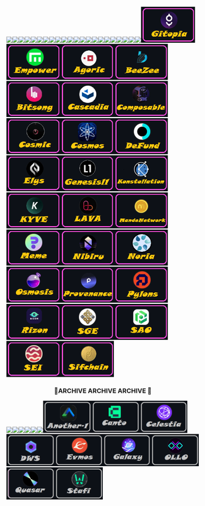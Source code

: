 [<img src='https://user-images.githubusercontent.com/44331529/236675760-9431f5ac-e50f-493a-b5e8-1c33bbf747c3.png' height='94'>](https://github.com/obajay/nodes-Guides/tree/main/Projects/Stride)[<img src='https://user-images.githubusercontent.com/44331529/236675999-82784f59-e94b-4cbf-bed0-0c4842249962.png' height='94'>](https://github.com/obajay/nodes-Guides/tree/main/Projects/Jakal)[<img src='https://user-images.githubusercontent.com/44331529/236676140-e1704ee0-d3fb-4881-87f2-f6d3f67d1768.png' height='94'>](https://github.com/obajay/nodes-Guides/tree/main/Projects/Quicksilver)[<img src='https://user-images.githubusercontent.com/44331529/236676223-dc83e5af-c383-4f51-8586-5024e53f41e9.png' height='94'>](https://github.com/obajay/nodes-Guides/tree/main/Projects/Teritori)[<img src='https://user-images.githubusercontent.com/44331529/236676303-04f5d35d-02a9-4c81-aefa-9f4e6b32de42.png' height='94'>](https://github.com/obajay/nodes-Guides/tree/main/Projects/Juno)[<img src='https://user-images.githubusercontent.com/44331529/236676526-0ea1dbfb-0cfb-4b81-b099-1966d5b92a05.png' height='94'>](https://github.com/obajay/nodes-Guides/tree/main/Projects/Umee)[<img src='https://user-images.githubusercontent.com/44331529/236676916-f92e6316-fea0-43d0-b6bc-80b78874cfb8.png' height='94'>](https://github.com/obajay/nodes-Guides/tree/main/Projects/Rebus)[<img src='https://user-images.githubusercontent.com/44331529/236688677-ebfca0c3-901b-4636-97a8-e7970eb95517.png' height='94'>](https://github.com/obajay/nodes-Guides/tree/main/Projects/Uptick)[<img src='https://user-images.githubusercontent.com/44331529/236688727-bd15c549-4154-4a63-9054-829e6d171652.png' height='94'>](https://github.com/obajay/nodes-Guides/tree/main/Projects/Realio)[<img src='https://user-images.githubusercontent.com/44331529/236688766-e8a47cbd-8413-4bfb-a875-0c485469934e.png' height='94'>](https://github.com/obajay/nodes-Guides/tree/main/Projects/Ojo)[<img src='https://user-images.githubusercontent.com/44331529/236689128-b0f7fc24-0e68-4ead-b380-1164ea2b27c1.png' height='94'>](https://github.com/obajay/nodes-Guides/tree/main/Projects/Aura)[<img src='https://user-images.githubusercontent.com/44331529/236689173-b5f42065-a52e-46e8-add7-268f189ac313.png' height='94'>](https://github.com/obajay/nodes-Guides/tree/main/Projects/Bitcanna)[<img src='https://user-images.githubusercontent.com/44331529/236689211-ead79a35-9c21-43e8-beea-b1b9478a9fe3.png' height='94'>](https://github.com/obajay/nodes-Guides/tree/main/Projects/Nois)[<img src='https://user-images.githubusercontent.com/44331529/236689388-6103e05e-f0f3-4af6-891f-7486aad1951a.png' height='94'>](https://github.com/obajay/nodes-Guides/tree/main/Projects/C4E)[<img src='https://user-images.githubusercontent.com/44331529/236689643-aa9dc26d-416e-4aa4-b7f9-562f1c3acec6.png' height='94'>](https://github.com/obajay/nodes-Guides/tree/main/Projects/Lambda)[<img src='https://user-images.githubusercontent.com/44331529/236690486-4ae0299c-496b-4d53-b1c2-a47968830d89.png' height='94'>](https://github.com/obajay/nodes-Guides/tree/main/Projects/Althea)[<img src='https://user-images.githubusercontent.com/44331529/236690531-f2e2e78e-c277-412a-86f7-edaf1cd6f751.png' height='94'>](https://github.com/obajay/nodes-Guides/tree/main/Projects/OKP4)[<img src='https://user-images.githubusercontent.com/44331529/236690604-ebb5ed37-3928-4236-b335-fe0295ca6071.png' height='94'>](https://github.com/obajay/nodes-Guides/tree/main/Projects/AndromedaProtocol)[<img src='https://user-images.githubusercontent.com/44331529/236690648-a0e9171e-5a85-4aab-a700-63e04dd16e21.png' height='94'>](https://github.com/obajay/nodes-Guides/tree/main/Projects/Dymension)[<img src='https://user-images.githubusercontent.com/44331529/236690680-b72cdc52-e70d-4bf6-913b-6863744cf54a.png' height='94'>](https://github.com/obajay/nodes-Guides/tree/main/Projects/Hypersign)[<img src='https://user-images.githubusercontent.com/44331529/236690705-2acfcd58-29e8-479c-b981-0636910b94d8.png' height='94'>](https://github.com/obajay/nodes-Guides/tree/main/Projects/Crowd_Control)[<img src='https://user-images.githubusercontent.com/44331529/236690756-6c3eb895-260f-40b9-9958-2be35e03bcf7.png' height='94'>](https://github.com/obajay/nodes-Guides/tree/main/Projects/Source)[<img src='https://github.com/111STAVR111/logo/blob/main/Gitopia.png?raw=true' height='94'>](https://github.com/obajay/nodes-Guides/tree/main/Projects/Gitopia)[<img src='https://github.com/111STAVR111/logo/blob/main/Empower.png?raw=true' height='94'>](https://github.com/obajay/nodes-Guides/tree/main/Projects/Empower)[<img src='https://github.com/111STAVR111/logo/blob/main/agoric-m.png?raw=true' height='94'>](https://github.com/obajay/nodes-Guides/tree/main/Projects/Agoric)[<img src='https://github.com/111STAVR111/logo/blob/main/Beezee.png?raw=true' height='94'>](https://github.com/obajay/nodes-Guides/tree/main/Projects/BeeZee)[<img src='https://github.com/111STAVR111/logo/blob/main/Bitsong.png?raw=true' height='94'>](https://github.com/obajay/nodes-Guides/tree/main/Projects/Bitsong)[<img src='https://github.com/111STAVR111/logo/blob/main/Cascadian.png?raw=true' height='94'>](https://github.com/obajay/nodes-Guides/tree/main/Projects/Cascadia)[<img src='https://github.com/111STAVR111/logo/blob/main/Composable.png?raw=true' height='94'>](https://github.com/obajay/nodes-Guides/tree/main/Projects/Composable)[<img src='https://github.com/111STAVR111/logo/blob/main/cosmic%20horizon.png?raw=true' height='94'>](https://github.com/obajay/nodes-Guides/tree/main/Projects/Cosmic_Horizon)[<img src='https://github.com/111STAVR111/logo/blob/main/Cosmos.png?raw=true' height='94'>](https://github.com/obajay/nodes-Guides/tree/main/Projects/Cosmos)[<img src='https://github.com/111STAVR111/logo/blob/main/Defuns.png?raw=true' height='94'>](https://github.com/obajay/nodes-Guides/tree/main/Projects/DeFund)[<img src='https://github.com/111STAVR111/logo/blob/main/Elys.png?raw=true' height='94'>](https://github.com/obajay/nodes-Guides/tree/main/Projects/Elys)[<img src='https://github.com/111STAVR111/logo/blob/main/Genesisl1.png?raw=true' height='94'>](https://github.com/obajay/nodes-Guides/tree/main/Projects/Genesisl1)[<img src='https://github.com/111STAVR111/logo/blob/main/Konstellation.png?raw=true' height='94'>](https://github.com/obajay/nodes-Guides/tree/main/Projects/Konstellation)[<img src='https://github.com/111STAVR111/logo/blob/main/Kyve.png?raw=true' height='94'>](https://github.com/obajay/nodes-Guides/tree/main/Projects/Kyve)[<img src='https://github.com/111STAVR111/logo/blob/main/Lava.png?raw=true' height='94'>](https://github.com/obajay/nodes-Guides/tree/main/Projects/Lava_Network)[<img src='https://github.com/111STAVR111/logo/blob/main/Mande-Network.png?raw=true' height='94'>](https://github.com/obajay/nodes-Guides/tree/main/Projects/Mande_Chain)[<img src='https://github.com/111STAVR111/logo/blob/main/Meme.png?raw=true' height='94'>](https://github.com/obajay/nodes-Guides/tree/main/Projects/Meme)[<img src='https://github.com/111STAVR111/logo/blob/main/Nibiru.png?raw=true' height='94'>](https://github.com/obajay/nodes-Guides/tree/main/Projects/Nibiru)[<img src='https://github.com/111STAVR111/logo/blob/main/Noria.png?raw=true' height='94'>](https://github.com/obajay/nodes-Guides/tree/main/Projects/Noria)[<img src='https://github.com/111STAVR111/logo/blob/main/Osmosis.png?raw=true' height='94'>](https://github.com/obajay/nodes-Guides/tree/main/Projects/Osmosis)[<img src='https://github.com/111STAVR111/logo/blob/main/Provenance.png?raw=true' height='94'>](https://github.com/obajay/nodes-Guides/tree/main/Projects/Provenance)[<img src='https://github.com/111STAVR111/logo/blob/main/Pylons.png?raw=true' height='94'>](https://github.com/obajay/nodes-Guides/tree/main/Projects/Pylons)[<img src='https://github.com/111STAVR111/logo/blob/main/Rizon.png?raw=true' height='94'>](https://github.com/obajay/nodes-Guides/tree/main/Projects/Rizon)[<img src='https://github.com/111STAVR111/logo/blob/main/Sge.png?raw=true' height='94'>](https://github.com/obajay/nodes-Guides/tree/main/Projects/SGE)[<img src='https://github.com/111STAVR111/logo/blob/main/SAO.png?raw=true' height='94'>](https://github.com/obajay/nodes-Guides/tree/main/Projects/Sao)[<img src='https://github.com/111STAVR111/logo/blob/main/Sei.png?raw=true' height='94'>](https://github.com/obajay/nodes-Guides/tree/main/Projects/Sei_Network)[<img src='https://github.com/111STAVR111/logo/blob/main/Sifchain.png?raw=true' height='94'>](https://github.com/obajay/nodes-Guides/tree/main/Projects/Sifchain)




<h3 align="center"> 🔴ARCHIVE ARCHIVE ARCHIVE 🔴</h3>

[<img src='https://user-images.githubusercontent.com/44331529/236692990-be6ac0a0-6b01-4abf-9ba3-fa1f4cabbc5c.png' height='84'>](https://github.com/obajay/nodes-Guides/tree/main/Projects/Coreum)[<img src='https://user-images.githubusercontent.com/44331529/236693145-19ee264b-ebaf-41fb-bfa9-3abf2c9cc9fe.png' height='84'>](https://github.com/obajay/nodes-Guides/tree/main/Projects/haqq)[<img src='https://user-images.githubusercontent.com/44331529/236693186-eedc4667-0f1a-41df-9e37-5acdc5a1dd4c.png' height='84'>](https://github.com/obajay/nodes-Guides/tree/main/Projects/Humans)[<img src='https://user-images.githubusercontent.com/44331529/236693294-af7bfdef-595e-4612-a62d-f72bb4dc2268.png' height='84'>](https://github.com/obajay/nodes-Guides/tree/main/Projects/Mars)[<img src='https://user-images.githubusercontent.com/44331529/236693348-52ed4f09-bb40-487c-af8a-658482ee0b2d.png' height='84'>](https://github.com/obajay/nodes-Guides/tree/main/Projects/Neutron)[<img src='https://user-images.githubusercontent.com/44331529/236693414-4eb20002-4048-4e9f-9737-ea55f5f217aa.png' height='84'>](https://github.com/obajay/nodes-Guides/tree/main/Projects/Nolus)[<img src='https://github.com/111STAVR111/logo/blob/main/Another-1.png?raw=true' height='84'>](https://github.com/obajay/nodes-Guides/tree/main/Projects/Another-1)[<img src='https://github.com/111STAVR111/logo/blob/main/canto.png?raw=true' height='84'>](https://github.com/obajay/nodes-Guides/tree/main/Projects/Canto)[<img src='https://github.com/111STAVR111/logo/blob/main/Celestia.png?raw=true' height='84'>](https://github.com/obajay/nodes-Guides/tree/main/Projects/Celestia)[<img src='https://github.com/111STAVR111/logo/blob/main/dws.png?raw=true' height='84'>](https://github.com/obajay/nodes-Guides/tree/main/Projects/DWS)[<img src='https://github.com/111STAVR111/logo/blob/main/Evmos.png?raw=true' height='84'>](https://github.com/obajay/nodes-Guides/tree/main/Projects/Evmos)[<img src='https://github.com/111STAVR111/logo/blob/main/Galaxy.png?raw=true' height='84'>](https://github.com/obajay/nodes-Guides/tree/main/Projects/Galaxy)[<img src='https://github.com/111STAVR111/logo/blob/main/Ollo.png?raw=true' height='84'>](https://github.com/obajay/nodes-Guides/tree/main/Projects/Ollo)[<img src='https://github.com/111STAVR111/logo/blob/main/Quasar.png?raw=true' height='84'>](https://github.com/obajay/nodes-Guides/tree/main/Projects/Quasar)[<img src='https://github.com/111STAVR111/logo/blob/main/Stafi.png?raw=true' height='84'>](https://github.com/obajay/nodes-Guides/tree/main/Projects/StafiHub)

